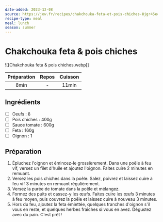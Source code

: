 ```yaml
---
date-added: 2023-12-08
source: https://jow.fr/recipes/chakchouka-feta-et-pois-chiches-8jgr45ec0ejkkumm0mw2
recipe-type: meal
meal: lunch
season: summer
---
```


# Chakchouka feta & pois chiches

![[Chakchouka feta & pois chiches.webp]]

| Préparation | Repos | Cuisson |
|:-----------:|:-----:|:-------:|
|    8min     |   -   |  11min  |

## Ingrédients

- [ ] Oeufs : 8
- [ ] Pois chiches : 400g
- [ ] Sauce tomate : 600g
- [ ] Feta : 160g
- [ ] Oignon : 1

## Préparation

1. Épluchez l'oignon et émincez-le grossièrement. Dans une poêle à feu vif, versez un filet d'huile et ajoutez l'oignon. Faites cuire 2 minutes en remuant.
2. Versez les pois chiches dans la poêle. Salez, poivrez et laissez cuire à feu vif 3 minutes en remuant régulièrement.
3. Versez la purée de tomate dans la poêle et mélangez.
4. Formez des puits et cassez-y les œufs. Faites cuire les œufs 3 minutes à feu moyen, puis couvrez la poêle et laissez cuire à nouveau 3 minutes.
5. Hors du feu, ajoutez la feta émiettée, quelques tranches d'oignon s'il vous en reste, et quelques herbes fraîches si vous en avez. Dégustez avec du pain. C'est prêt !
